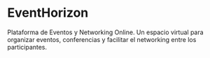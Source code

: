 # EventHorizon
Plataforma de Eventos y Networking Online.  Un espacio virtual para organizar eventos, conferencias y facilitar el networking entre los participantes. 
